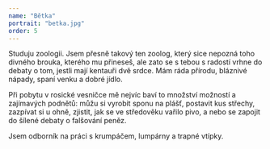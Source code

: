 ```yaml
---
name: "Bětka"
portrait: "betka.jpg"
order: 5
---
```

Studuju zoologii. Jsem přesně takový ten zoolog, který sice nepozná toho divného brouka, kterého mu přineseš,
ale zato se s tebou s radostí vrhne do debaty o tom, jestli mají kentauři dvě srdce. Mám ráda přírodu, bláznivé nápady,
spaní venku a dobré jídlo.

Při pobytu v rosické vesničce mě nejvíc baví to množství možností a zajímavých podnětů: můžu si vyrobit sponu na plášť,
postavit kus střechy, zazpívat si u ohně, zjistit, jak se ve středověku vařilo pivo, a nebo se zapojit do šílené debaty o falšování peněz.

Jsem odborník na práci s krumpáčem, lumpárny a trapné vtípky.


